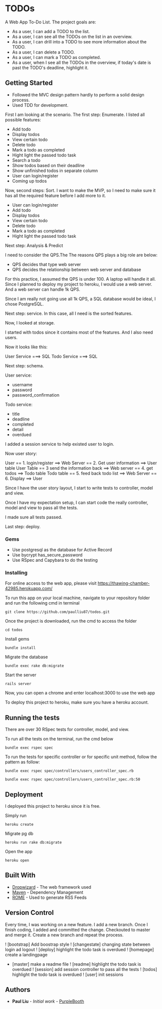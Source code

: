 # TODOs

A Web App To-Do List.
The project goals are:
* As a user, I can add a TODO to the list.
* As a user, I can see all the TODOs on the list in an overview.
* As a user, I can drill into a TODO to see more information about the TODO.
* As a user, I can delete a TODO.
* As a user, I can mark a TODO as completed.
* As a user, when I see all the TODOs in the overview, if today's date is past the TODO's deadline, highlight it.

## Getting Started

* Followed the MVC design pattern hardly to perform a solid design process.
* Used TDD for development.

First I am looking at the scenario. The first step: Enumerate. I listed all possible features:
* Add todo
* Display todos
* View certain todo
* Delete todo
* Mark a todo as completed
* Hight light the passed todo task
* Search a todo
* Show todos based on their deadline
* Show unfinished todos in separate column
* User can login/register
* Coming up todos

Now, second steps: Sort. I want to make the MVP, so I need to make sure it has all the required feature before I add more to it.

* User can login/register
* Add todo
* Display todos
* View certain todo
* Delete todo
* Mark a todo as completed
* Hight light the passed todo task

Next step: Analysis & Predict

I need to consider the QPS.The The reasons QPS plays a big role are below:
* QPS decides that type web server
* QPS decides the relationship between web server and database

For this practice, I assumed the QPS is under 100. A laptop will handle it all. Since I planned to deploy my project to heroku, I would use a web server. And a web server can handle 1k QPS.

Since I am really not going use all 1k QPS, a SQL database would be ideal, I chose PostgreSQL.

Next step: service. In this case, all I need is the sorted features.

Now, I looked at storage.

I started with todos since it contains most of the features. And I also need users.

Now it looks like this:

User Service ===> SQL
Todo Service ===> SQL

Next step: schema.

User service:
* username
* password
* password_confirmation

Todo service:
* title
* deadline
* completed
* detail
* overdued

I added a session service to help existed user to login.

Now user story:

User == 1. login/register ==> Web Server == 2. Get user information ==> User table
User Table == 3 send the information back ==> Web server == 4. get todos ==> Todo table
Todo table == 5. feed back todo list ==> Web Server == 6. Display ==> User

Since I have the user story layout, I start to write tests to controller, model and view.

Once I have my expectation setup, I can start code the really controller, model and view to pass all the tests.

I made sure all tests passed.

Last step: deploy.

### Gems


* Use postgresql as the database for Active Record
* Use bycrypt has_secure_password
* Use RSpec and Capybara to do the testing


### Installing

For online access to the web app, please visit https://thawing-chamber-42985.herokuapp.com/

To run this app on your local machine, navigate to your repository folder and run the following cmd in terminal

```
git clone https://github.com/paulliu87/todos.git
```
Once the project is downloaded, run the cmd to access the folder

```
cd todos
```

Install gems

```
bundle install
```

Migrate the database

```
bundle exec rake db:migrate
```

Start the server

```
rails server
```

Now, you can open a chrome and enter localhost:3000 to use the web app

To deploy this project to heroku, make sure you have a heroku account.

## Running the tests

There are over 30 RSpec tests for controller, model, and view.

To run all the tests on the terminal, run the cmd below

```
bundle exec rspec spec
```
To run the tests for specific controller or for specific unit method, follow the pattern as follow:

```
bundle exec rspec spec/controllers/users_controller_spec.rb

bundle exec rspec spec/controllers/users_controller_spec.rb:50
```

## Deployment

I deployed this project to heroku since it is free.

Simply run

```
heroku create
```

Migrate pg db

```
heroku run rake db:migrate
```
Open the app

```
heroku open
```

## Built With

* [Dropwizard](http://www.dropwizard.io/1.0.2/docs/) - The web framework used
* [Maven](https://maven.apache.org/) - Dependency Management
* [ROME](https://rometools.github.io/rome/) - Used to generate RSS Feeds

## Version Control

Every time, I was working on a new feature. I add a new branch.
Once I finish coding, I added and committed the change. Checkouted to master and merge it.
Create a new branch and repeat the process.

! [bootstrap] Add boostrap style
! [changestate] changing state between login ad logout
! [deploy] highlight the todo task is overdued
! [homepage] create a landingpage
* [master] make a readme file
! [readme] highlight the todo task is overdued
! [session] add session controller to pass all the tests
! [todos] highlight the todo task is overdued
! [user] init sessions

## Authors

* **Paul Liu** - *Initial work* - [PurpleBooth](https://github.com/paulliu87)
